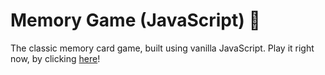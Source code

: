 # Memory Game (JavaScript) 🤔

The classic memory card game, built using vanilla JavaScript.
Play it right now, by clicking [here](https://jasylwong.github.io/memory-game-js/)!